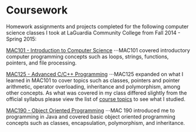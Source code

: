 # Coursework

Homework assignments and projects completed for the following computer science classes I took at LaGuardia Community College from Fall 2014 - Spring 2015:

[MAC101 - Introduction to Computer Science](https://drive.google.com/file/d/0BwpDlhRk1BxRU21FbGh4bWE2R3M/view?usp=sharing)
⋅⋅⋅MAC101 covered introductory computer programming concepts such as loops, strings, functions, pointers, and file processing.

[MAC125 - Advanced C/C++ Programming]()
⋅⋅⋅MAC125 expanded on what I learned in MAC101 to cover topics such as classes, pointers and pointer arithmetic, operator overloading, inheritance and polymorphism, among other concepts. As what was covered in my class differed slightly from the official syllabus please view the list of [course topics](https://drive.google.com/file/d/0BwpDlhRk1BxRYVhmWkpGQ3oyekU/view?usp=sharing) to see what I studied.

[MAC190 - Object Oriented Programming](https://drive.google.com/file/d/0BwpDlhRk1BxRVHBJeHYxRmQ1ek0/view?usp=sharing)
⋅⋅⋅MAC 190 introduced me to programming in Java and covered basic object oriented programming concepts such as classes, encapsulation, polymorphism, and inheritance.
